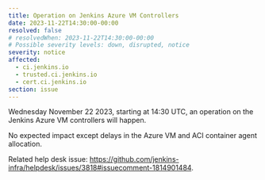 ```yaml
---
title: Operation on Jenkins Azure VM Controllers
date: 2023-11-22T14:30:00-00:00
resolved: false
# resolvedWhen: 2023-11-22T14:30:00-00:00
# Possible severity levels: down, disrupted, notice
severity: notice
affected:
  - ci.jenkins.io
  - trusted.ci.jenkins.io
  - cert.ci.jenkins.io
section: issue
---
```



Wednesday November 22 2023, starting at 14:30 UTC, an operation on the Jenkins Azure VM controllers will happen.

No expected impact except delays in the Azure VM and ACI container agent allocation.

Related help desk issue: https://github.com/jenkins-infra/helpdesk/issues/3818#issuecomment-1814901484.
